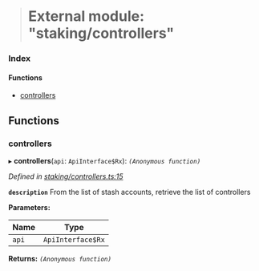 > # External module: "staking/controllers"

### Index

#### Functions

* [controllers](_staking_controllers_.md#controllers)

## Functions

###  controllers

▸ **controllers**(`api`: `ApiInterface$Rx`): *`(Anonymous function)`*

*Defined in [staking/controllers.ts:15](https://github.com/polkadot-js/api/blob/71011cf/packages/api-derive/src/staking/controllers.ts#L15)*

**`description`** From the list of stash accounts, retrieve the list of controllers

**Parameters:**

Name | Type |
------ | ------ |
`api` | `ApiInterface$Rx` |

**Returns:** *`(Anonymous function)`*